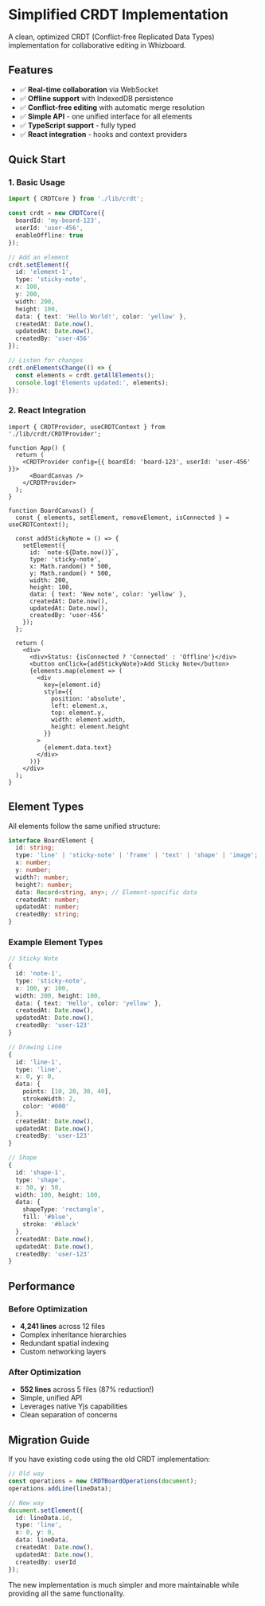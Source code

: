 # Simplified CRDT Implementation

A clean, optimized CRDT (Conflict-free Replicated Data Types) implementation for collaborative editing in Whizboard.

## Features

- ✅ **Real-time collaboration** via WebSocket
- ✅ **Offline support** with IndexedDB persistence
- ✅ **Conflict-free editing** with automatic merge resolution
- ✅ **Simple API** - one unified interface for all elements
- ✅ **TypeScript support** - fully typed
- ✅ **React integration** - hooks and context providers

## Quick Start

### 1. Basic Usage

```typescript
import { CRDTCore } from './lib/crdt';

const crdt = new CRDTCore({
  boardId: 'my-board-123',
  userId: 'user-456',
  enableOffline: true
});

// Add an element
crdt.setElement({
  id: 'element-1',
  type: 'sticky-note',
  x: 100,
  y: 200,
  width: 200,
  height: 100,
  data: { text: 'Hello World!', color: 'yellow' },
  createdAt: Date.now(),
  updatedAt: Date.now(),
  createdBy: 'user-456'
});

// Listen for changes
crdt.onElementsChange(() => {
  const elements = crdt.getAllElements();
  console.log('Elements updated:', elements);
});
```

### 2. React Integration

```tsx
import { CRDTProvider, useCRDTContext } from './lib/crdt/CRDTProvider';

function App() {
  return (
    <CRDTProvider config={{ boardId: 'board-123', userId: 'user-456' }}>
      <BoardCanvas />
    </CRDTProvider>
  );
}

function BoardCanvas() {
  const { elements, setElement, removeElement, isConnected } = useCRDTContext();

  const addStickyNote = () => {
    setElement({
      id: `note-${Date.now()}`,
      type: 'sticky-note',
      x: Math.random() * 500,
      y: Math.random() * 500,
      width: 200,
      height: 100,
      data: { text: 'New note', color: 'yellow' },
      createdAt: Date.now(),
      updatedAt: Date.now(),
      createdBy: 'user-456'
    });
  };

  return (
    <div>
      <div>Status: {isConnected ? 'Connected' : 'Offline'}</div>
      <button onClick={addStickyNote}>Add Sticky Note</button>
      {elements.map(element => (
        <div
          key={element.id}
          style={{
            position: 'absolute',
            left: element.x,
            top: element.y,
            width: element.width,
            height: element.height
          }}
        >
          {element.data.text}
        </div>
      ))}
    </div>
  );
}
```

## Element Types

All elements follow the same unified structure:

```typescript
interface BoardElement {
  id: string;
  type: 'line' | 'sticky-note' | 'frame' | 'text' | 'shape' | 'image';
  x: number;
  y: number;
  width?: number;
  height?: number;
  data: Record<string, any>; // Element-specific data
  createdAt: number;
  updatedAt: number;
  createdBy: string;
}
```

### Example Element Types

```typescript
// Sticky Note
{
  id: 'note-1',
  type: 'sticky-note',
  x: 100, y: 100,
  width: 200, height: 100,
  data: { text: 'Hello', color: 'yellow' },
  createdAt: Date.now(),
  updatedAt: Date.now(),
  createdBy: 'user-123'
}

// Drawing Line
{
  id: 'line-1',
  type: 'line',
  x: 0, y: 0,
  data: {
    points: [10, 20, 30, 40],
    strokeWidth: 2,
    color: '#000'
  },
  createdAt: Date.now(),
  updatedAt: Date.now(),
  createdBy: 'user-123'
}

// Shape
{
  id: 'shape-1',
  type: 'shape',
  x: 50, y: 50,
  width: 100, height: 100,
  data: {
    shapeType: 'rectangle',
    fill: '#blue',
    stroke: '#black'
  },
  createdAt: Date.now(),
  updatedAt: Date.now(),
  createdBy: 'user-123'
}
```

## Performance

### Before Optimization
- **4,241 lines** across 12 files
- Complex inheritance hierarchies
- Redundant spatial indexing
- Custom networking layers

### After Optimization
- **552 lines** across 5 files (87% reduction!)
- Simple, unified API
- Leverages native Yjs capabilities
- Clean separation of concerns

## Migration Guide

If you have existing code using the old CRDT implementation:

```typescript
// Old way
const operations = new CRDTBoardOperations(document);
operations.addLine(lineData);

// New way
document.setElement({
  id: lineData.id,
  type: 'line',
  x: 0, y: 0,
  data: lineData,
  createdAt: Date.now(),
  updatedAt: Date.now(),
  createdBy: userId
});
```

The new implementation is much simpler and more maintainable while providing all the same functionality.